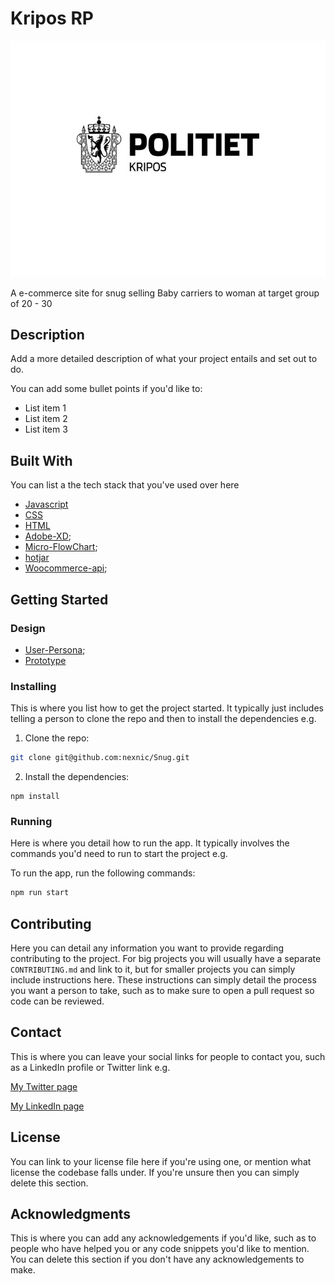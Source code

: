 # Kripos RP

![image](https://github.com/nexnic/KriposRP/blob/main/assest/images/logo.jpg)

A e-commerce site for snug selling Baby carriers to woman at target group of 20 - 30

## Description

Add a more detailed description of what your project entails and set out to do.

You can add some bullet points if you'd like to:

- List item 1
- List item 2
- List item 3

## Built With

You can list a the tech stack that you've used over here

- [Javascript](https://www.w3schools.com/js/)
- [CSS](https://www.w3schools.com/css/)
- [HTML](https://www.w3schools.com/html/)
- [Adobe-XD](https://helpx.adobe.com/xd/get-started.html);
- [Micro-FlowChart](https://miro.com/);
- [hotjar](https://www.hotjar.com/)
- [Woocommerce-api](https://woocommerce.com/document/woocommerce-rest-api/);

## Getting Started

### Design 
- [User-Persona](https://xd.adobe.com/view/66a33f77-09ad-4484-a2b9-f85d21050b4d-33f0/);
- [Prototype]()

### Installing

This is where you list how to get the project started. It typically just includes telling a person to clone the repo and then to install the dependencies e.g.

1. Clone the repo:

```bash
git clone git@github.com:nexnic/Snug.git
```

2. Install the dependencies:

```
npm install
```

### Running

Here is where you detail how to run the app. It typically involves the commands you'd need to run to start the project e.g.

To run the app, run the following commands:

```bash
npm run start
```

## Contributing

Here you can detail any information you want to provide regarding contributing to the project. For big projects you will usually have a separate `CONTRIBUTING.md` and link to it, but for smaller projects you can simply include instructions here. These instructions can simply detail the process you want a person to take, such as to make sure to open a pull request so code can be reviewed.

## Contact

This is where you can leave your social links for people to contact you, such as a LinkedIn profile or Twitter link e.g.

[My Twitter page](www.twitter.com)

[My LinkedIn page](www.linkedin.com)

## License

You can link to your license file here if you're using one, or mention what license the codebase falls under. If you're unsure then you can simply delete this section.

## Acknowledgments

This is where you can add any acknowledgements if you'd like, such as to people who have helped you or any code snippets you'd like to mention. You can delete this section if you don't have any acknowledgements to make.